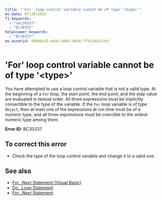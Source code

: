 ```yaml
---
title: "'For' loop control variable cannot be of type '<type>'"
ms.date: 07/20/2015
f1_keywords: 
  - "vbc30337"
  - "bc30337"
helpviewer_keywords: 
  - "BC30337"
ms.assetid: 988bba15-e9a2-4045-98a0-7f53c8b2c3e3
---
```

# 'For' loop control variable cannot be of type '\<type>'
You have attempted to use a loop control variable that is not a valid type. At the beginning of a `For` loop, the start point, the end point, and the step value are evaluated in textual order. All three expressions must be implicitly convertible to the type of the variable. If the `For` loop variable is of type `Object`, then at least one of the expressions at run time must be of a numeric type, and all three expressions must be coercible to the widest numeric type among them.  
  
 **Error ID:** BC30337  
  
## To correct this error  
  
- Check the type of the loop control variable and change it to a valid one.  
  
## See also

- [For...Next Statement (Visual Basic)](../language-reference/statements/for-next-statement.md)
- [Do...Loop Statement](../language-reference/statements/do-loop-statement.md)
- [For...Next Statement](../language-reference/statements/for-next-statement.md)
